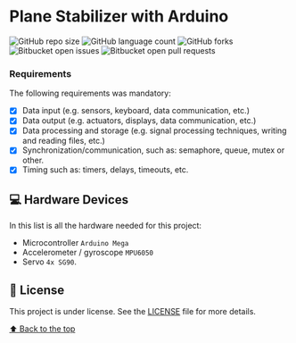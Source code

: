 # Plane Stabilizer with Arduino 
![GitHub repo size](https://img.shields.io/github/repo-size/zitske/PlaneStabilizer?style=for-the-badge)
![GitHub language count](https://img.shields.io/github/languages/count/zitske/PlaneStabilizer?style=for-the-badge)
![GitHub forks](https://img.shields.io/github/forks/zitske/PlaneStabilizer?style=for-the-badge)
![Bitbucket open issues](https://img.shields.io/bitbucket/issues/zitske/PlaneStabilizer?style=for-the-badge)
![Bitbucket open pull requests](https://img.shields.io/bitbucket/pr-raw/zitske/PlaneStabilizer?style=for-the-badge)

### Requirements

The following requirements was mandatory:

- [x] Data input (e.g. sensors, keyboard, data communication, etc.)
- [x] Data output (e.g. actuators, displays, data communication, etc.)
- [x] Data processing and storage (e.g. signal processing techniques, writing and reading files, etc.)
- [x] Synchronization/communication, such as: semaphore, queue, mutex or other.
- [x] Timing such as: timers, delays, timeouts, etc.

## 💻 Hardware Devices

In this list is all the hardware needed for this project:
<!---Estes são apenas requisitos de exemplo. Adicionar, duplicar ou remover conforme necessário--->
* Microcontroller `Arduino Mega`
* Accelerometer / gyroscope `MPU6050`
* Servo `4x SG90`.

## 📝 License

This project is under license. See the [LICENSE](LICENSE.md) file for more details.

[⬆ Back to the top](#PlaneStabilizer)<br>
